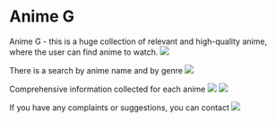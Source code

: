 # Anime G

Anime G - this is a huge collection of relevant and high-quality anime, where the user can find anime to watch.
![](https://github.com/GalliFrey7/webproject/blob/master/images/banner.png)

There is a search by anime name and by genre
![](https://github.com/GalliFrey7/webproject/blob/master/images/main%20page.png)

Comprehensive information collected for each anime
![](https://github.com/GalliFrey7/webproject/blob/master/images/detail%20page.png)
![](https://github.com/GalliFrey7/webproject/blob/master/images/detail%20page2.png)

If you have any complaints or suggestions, you can contact
![](https://github.com/GalliFrey7/webproject/blob/master/images/contuct-us.png)
